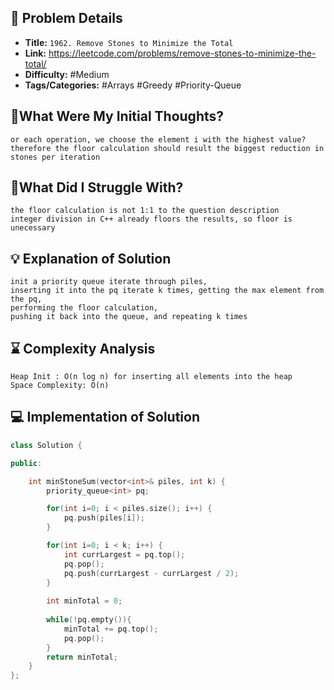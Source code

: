 ## 📝 Problem Details

- **Title:** `1962. Remove Stones to Minimize the Total`
- **Link:** https://leetcode.com/problems/remove-stones-to-minimize-the-total/
- **Difficulty:** #Medium 
- **Tags/Categories:** #Arrays #Greedy #Priority-Queue 

## 💭What Were My Initial Thoughts?

```
or each operation, we choose the element i with the highest value? 
therefore the floor calculation should result the biggest reduction in stones per iteration
```

## 🤔What Did I Struggle With?

```
the floor calculation is not 1:1 to the question description
integer division in C++ already floors the results, so floor is unecessary
```

## 💡 Explanation of Solution

```
init a priority queue iterate through piles, 
inserting it into the pq iterate k times, getting the max element from the pq, 
performing the floor calculation, 
pushing it back into the queue, and repeating k times
```

## ⌛ Complexity Analysis

```
Heap Init : O(n log n) for inserting all elements into the heap
Space Complexity: O(n)
```

## 💻 Implementation of Solution

```cpp
class Solution {

public:

    int minStoneSum(vector<int>& piles, int k) {
        priority_queue<int> pq;

        for(int i=0; i < piles.size(); i++) {
            pq.push(piles[i]);
        }

        for(int i=0; i < k; i++) {
            int currLargest = pq.top();
            pq.pop();
            pq.push(currLargest - currLargest / 2);
        }
  
        int minTotal = 0;
  
        while(!pq.empty()){
            minTotal += pq.top();
            pq.pop();
        }
        return minTotal;
    }
};
```